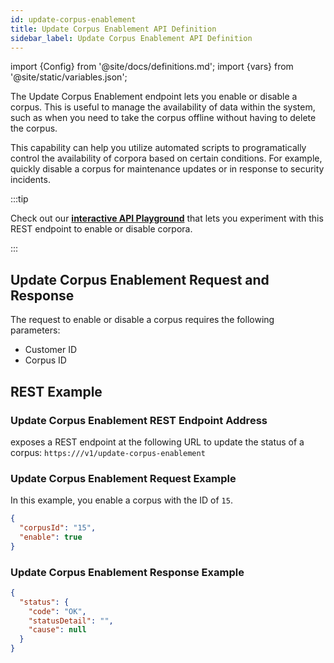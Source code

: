 ```yaml
---
id: update-corpus-enablement
title: Update Corpus Enablement API Definition
sidebar_label: Update Corpus Enablement API Definition
---
```


import {Config} from '@site/docs/definitions.md';
import {vars} from '@site/static/variables.json';


The Update Corpus Enablement endpoint lets you enable or disable a corpus. 
This is useful to manage the availability of data within the system, such as 
when you need to take the corpus offline without having to delete the corpus. 

This capability can help you utilize automated scripts to programatically 
control the availability of corpora based on certain conditions. For example, 
quickly disable a corpus for maintenance updates or in response to security 
incidents. 

:::tip

Check out our [**interactive API Playground**](/docs/rest-api/update-corpus-enablement) that lets you experiment with this 
REST endpoint to enable or disable corpora.

:::

## Update Corpus Enablement Request and Response

The request to enable or disable a corpus requires the following parameters:

* Customer ID
* Corpus ID

## REST Example

### Update Corpus Enablement REST Endpoint Address

<Config v="names.product"/> exposes a REST endpoint at the following URL
to update the status of a corpus:
<code>https://<Config v="domains.rest.admin"/>/v1/update-corpus-enablement</code>

### Update Corpus Enablement Request Example

In this example, you enable a corpus with the ID of `15`.

```json
{
  "corpusId": "15",
  "enable": true
}
```

### Update Corpus Enablement Response Example

```json
{
  "status": {
    "code": "OK",
    "statusDetail": "",
    "cause": null
  }
}
```